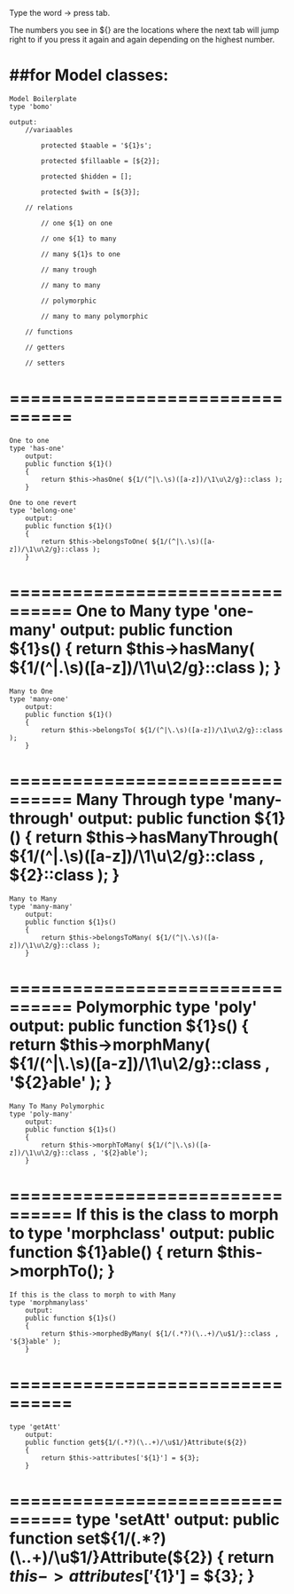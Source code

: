 Type the word -> press tab. 

The numbers you see in ${} are the locations where the next tab will jump right to 
if you press it again and again depending on the highest number.

##for Model classes: 
================================
	Model Boilerplate
	type 'bomo' 

	output:
		//variaables

		    protected $taable = '${1}s';

		    protected $fillaable = [${2}];

		    protected $hidden = [];

		    protected $with = [${3}];

		// relations

		    // one ${1} on one

		    // one ${1} to many

		    // many ${1}s to one

		    // many trough

		    // many to many

		    // polymorphic

		    // many to many polymorphic 

		// functions

		// getters

		// setters

================================
================================
	One to one
	type 'has-one' 
	    output:
	    public function ${1}()
	    {
	    	return $this->hasOne( ${1/(^|\.\s)([a-z])/\1\u\2/g}::class );
	    }

	One to one revert
	type 'belong-one' 
	    output:
	    public function ${1}()
	    {
	    	return $this->belongsToOne( ${1/(^|\.\s)([a-z])/\1\u\2/g}::class );
	    }
================================
	One to Many
	type 'one-many' 
		output:
		public function ${1}s()
		{
			return $this->hasMany( ${1/(^|\.\s)([a-z])/\1\u\2/g}::class );
		}
================================
	Many to One
	type 'many-one' 
		output:
		public function ${1}()
		{
			return $this->belongsTo( ${1/(^|\.\s)([a-z])/\1\u\2/g}::class );
		}
================================
	Many Through
	type 'many-through' 
		output:
		public function ${1}()
		{
			return $this->hasManyThrough( ${1/(^|\.\s)([a-z])/\1\u\2/g}::class , ${2}::class );
		}
================================
	Many to Many
	type 'many-many' 
		output:
		public function ${1}s()
		{
			return $this->belongsToMany( ${1/(^|\.\s)([a-z])/\1\u\2/g}::class );
		}
================================
	Polymorphic
	type 'poly' 
		output:
		public function ${1}s()
		{
			return $this->morphMany( ${1/(^|\.\s)([a-z])/\1\u\2/g}::class , '${2}able' );
		}
================================
	Many To Many Polymorphic
	type 'poly-many' 
		output:
	    public function ${1}s()
	    {
	        return $this->morphToMany( ${1/(^|\.\s)([a-z])/\1\u\2/g}::class , '${2}able');
	    }
================================
	If this is the class to morph to
	type 'morphclass' 
		output:
	    public function ${1}able()
	    {
	        return $this->morphTo();
	    }
================================
	If this is the class to morph to with Many
	type 'morphmanylass' 
		output:
	    public function ${1}s()
	    {
	        return $this->morphedByMany( ${1/(.*?)(\..+)/\u$1/}::class , '${3}able' );
	    }
================================
================================
	type 'getAtt' 
		output:
	    public function get${1/(.*?)(\..+)/\u$1/}Attribute(${2})
	    {
	        return $this->attributes['${1}'] = ${3};
	    }
================================
	type 'setAtt' 
		output:
	    public function set${1/(.*?)(\..+)/\u$1/}Attribute(${2})
	    {
	        return $this->attributes['${1}'] = ${3};
	    }
================================
